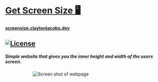 # [Get Screen Size 🖥️](https://screensize.claytonjacobs.dev)

#### [screensize.claytonjacobs.dev](https://screensize.claytonjacobs.dev)

## [![License](https://img.shields.io/badge/License-BSD_3--Clause-blue.svg)](https://opensource.org/licenses/BSD-3-Clause)

##### Simple website that gives you the inner height and width of the users screen.

<a style="  display: block;
  margin-left: auto;
  margin-right: auto;
  width: 65%;">
<img src="https://i.ibb.co/M9PCb8T/CPT2309292018-640x538.gif" alt="Screen shot of webpage" style="border-radius:3%">
</a>
